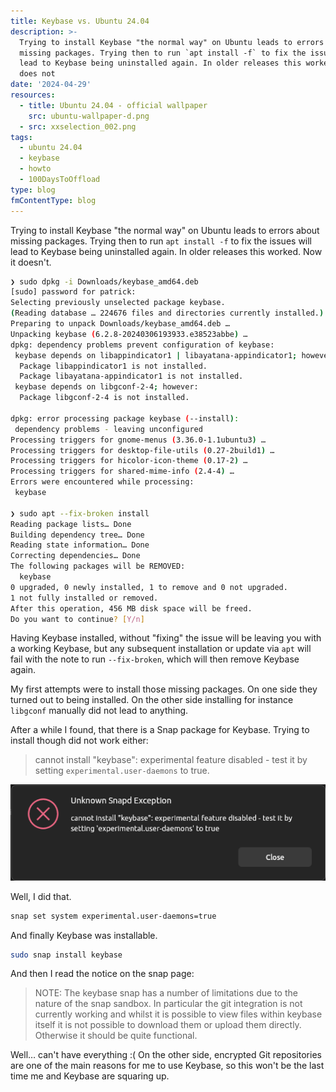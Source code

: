 ```yaml
---
title: Keybase vs. Ubuntu 24.04
description: >-
  Trying to install Keybase "the normal way" on Ubuntu leads to errors about
  missing packages. Trying then to run `apt install -f` to fix the issues will
  lead to Keybase being uninstalled again. In older releases this worked. Now it
  does not
date: '2024-04-29'
resources:
  - title: Ubuntu 24.04 - official wallpaper
    src: ubuntu-wallpaper-d.png
  - src: xxselection_002.png
tags:
  - ubuntu 24.04
  - keybase
  - howto
  - 100DaysToOffload
type: blog
fmContentType: blog
---
```


Trying to install Keybase "the normal way" on Ubuntu leads to errors about missing packages. Trying then to run `apt install -f` to fix the issues will lead to Keybase being uninstalled again. In older releases this worked. Now it doesn't.

```bash
❯ sudo dpkg -i Downloads/keybase_amd64.deb
[sudo] password for patrick:
Selecting previously unselected package keybase.
(Reading database … 224676 files and directories currently installed.)
Preparing to unpack Downloads/keybase_amd64.deb …
Unpacking keybase (6.2.8-20240306193933.e38523abbe) …
dpkg: dependency problems prevent configuration of keybase:
 keybase depends on libappindicator1 | libayatana-appindicator1; however:
  Package libappindicator1 is not installed.
  Package libayatana-appindicator1 is not installed.
 keybase depends on libgconf-2-4; however:
  Package libgconf-2-4 is not installed.

dpkg: error processing package keybase (--install):
 dependency problems - leaving unconfigured
Processing triggers for gnome-menus (3.36.0-1.1ubuntu3) …
Processing triggers for desktop-file-utils (0.27-2build1) …
Processing triggers for hicolor-icon-theme (0.17-2) …
Processing triggers for shared-mime-info (2.4-4) …
Errors were encountered while processing:
 keybase

❯ sudo apt --fix-broken install
Reading package lists… Done
Building dependency tree… Done
Reading state information… Done
Correcting dependencies… Done
The following packages will be REMOVED:
  keybase
0 upgraded, 0 newly installed, 1 to remove and 0 not upgraded.
1 not fully installed or removed.
After this operation, 456 MB disk space will be freed.
Do you want to continue? [Y/n]
```

Having Keybase installed, without "fixing" the issue will be leaving you with a working Keybase, but any subsequent installation or update via `apt` will fail with the note to run `--fix-broken`, which will then remove Keybase again.

My first attempts were to install those missing packages. On one side they turned out to being installed. On the other side installing for instance `libgconf` manually did not lead to anything.

After a while I found, that there is a Snap package for Keybase. Trying to install though did not work either:

> cannot install "keybase": experimental feature disabled - test it by setting `experimental.user-daemons` to true.

![](xxselection_002.png)

Well, I did that.

```bash
snap set system experimental.user-daemons=true
```

And finally Keybase was installable.

```bash
sudo snap install keybase
```

And then I read the notice on the snap page:

> NOTE: The keybase snap has a number of limitations due to the nature of the snap sandbox. In particular the git integration is not currently working and whilst it is possible to view files within keybase itself it is not possible to download them or upload them directly. Otherwise it should be quite functional.

Well… can't have everything :( On the other side, encrypted Git repositories are one of the main reasons for me to use Keybase, so this won't be the last time me and Keybase are squaring up.
